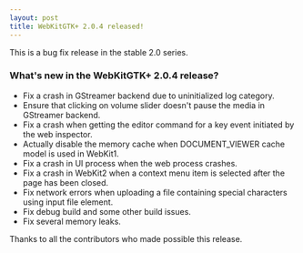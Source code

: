 ```yaml
---
layout: post
title: WebKitGTK+ 2.0.4 released!
---
```


This is a bug fix release in the stable 2.0 series.

### What's new in the WebKitGTK+ 2.0.4 release?

 - Fix a crash in GStreamer backend due to uninitialized log category.
 - Ensure that clicking on volume slider doesn't pause the media in
   GStreamer backend.
 - Fix a crash when getting the editor command for a key event
   initiated by the web inspector.
 - Actually disable the memory cache when DOCUMENT_VIEWER cache model
   is used in WebKit1.
 - Fix a crash in UI process when the web process crashes.
 - Fix a crash in WebKit2 when a context menu item is selected after
   the page has been closed.
 - Fix network errors when uploading a file containing special
   characters using input file element.
 - Fix debug build and some other build issues.
 - Fix several memory leaks.

Thanks to all the contributors who made possible this release.